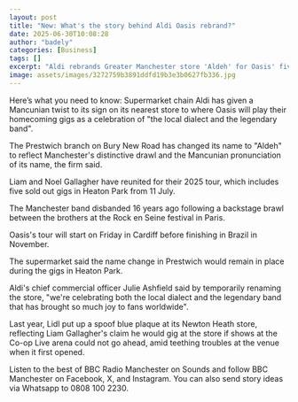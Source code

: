 ```yaml
---
layout: post
title: "New: What's the story behind Aldi Oasis rebrand?"
date: 2025-06-30T10:08:28
author: "badely"
categories: [Business]
tags: []
excerpt: "Aldi rebrands Greater Manchester store 'Aldeh' for Oasis' five homecoming gigs in Heaton Park."
image: assets/images/3272759b3891ddfd19b3e3b0627fb336.jpg
---
```


Here’s what you need to know: Supermarket chain Aldi has given a Mancunian twist to its sign on its nearest store to where Oasis will play their homecoming gigs as a celebration of "the local dialect and the legendary band".

The Prestwich branch on Bury New Road has changed its name to "Aldeh" to reflect Manchester's distinctive drawl and the Mancunian pronunciation of its name, the firm said.

Liam and Noel Gallagher have reunited for their 2025 tour, which includes five sold out gigs in Heaton Park from 11 July.

The Manchester band disbanded 16 years ago following a backstage brawl between the brothers at the Rock en Seine festival in Paris.

Oasis's tour will start on Friday in Cardiff before finishing in Brazil in November.

The supermarket said the name change in Prestwich would remain in place during the gigs in Heaton Park.

Aldi's chief commercial officer Julie Ashfield said by temporarily renaming the store, "we're celebrating both the local dialect and the legendary band that has brought so much joy to fans worldwide".

Last year, Lidl put up a spoof blue plaque at its Newton Heath store, reflecting Liam Gallagher's claim he would gig at the store if shows at the Co-op Live arena could not go ahead, amid teething troubles at the venue when it first opened. 

Listen to the best of BBC Radio Manchester on Sounds and follow BBC Manchester on Facebook, X, and Instagram. You can also send story ideas via Whatsapp to 0808 100 2230.

